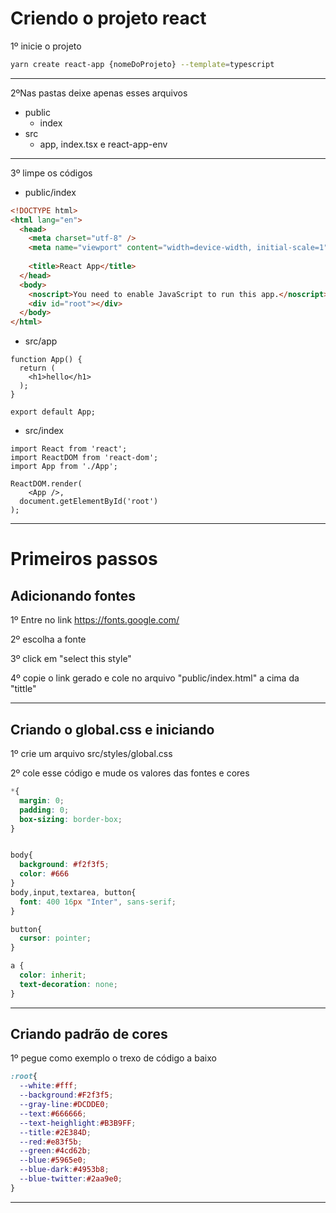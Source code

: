 # Criendo o projeto react

1º inicie o projeto
```sh
yarn create react-app {nomeDoProjeto} --template=typescript
```
---
2ºNas pastas deixe apenas esses arquivos
  - public 
    - index
  - src
    - app, index.tsx e react-app-env
---
3º limpe os códigos
  - public/index
```html
<!DOCTYPE html>
<html lang="en">
  <head>
    <meta charset="utf-8" />
    <meta name="viewport" content="width=device-width, initial-scale=1" />
    
    <title>React App</title>
  </head>
  <body>
    <noscript>You need to enable JavaScript to run this app.</noscript>
    <div id="root"></div>
  </body>
</html>
```
  - src/app
```tsx
function App() {
  return (
    <h1>hello</h1>
  );
}

export default App;
```
  - src/index
```tsx
import React from 'react';
import ReactDOM from 'react-dom';
import App from './App';

ReactDOM.render(
    <App />,
  document.getElementById('root')
);
```
---
# Primeiros passos
## Adicionando fontes
1º Entre no link https://fonts.google.com/ 

2º escolha a fonte 

3º click em "select this style"

4º copie o link gerado e cole no arquivo "public/index.html" a cima da "tittle"

---
## Criando o global.css e iniciando
1º crie um arquivo src/styles/global.css

2º cole esse código e mude os valores das fontes e cores
```css
*{
  margin: 0;
  padding: 0;
  box-sizing: border-box;
}


body{
  background: #f2f3f5;
  color: #666
}
body,input,textarea, button{
  font: 400 16px "Inter", sans-serif;
}

button{
  cursor: pointer;
}

a {
  color: inherit;
  text-decoration: none;
}
```
---
## Criando padrão de cores
1º pegue como exemplo o trexo de código a baixo
```css
:root{
  --white:#fff;
  --background:#F2f3f5;
  --gray-line:#DCDDE0;
  --text:#666666;
  --text-heighlight:#B3B9FF;
  --title:#2E384D;
  --red:#e83f5b;
  --green:#4cd62b;
  --blue:#5965e0;
  --blue-dark:#4953b8;
  --blue-twitter:#2aa9e0;
}
```
---

